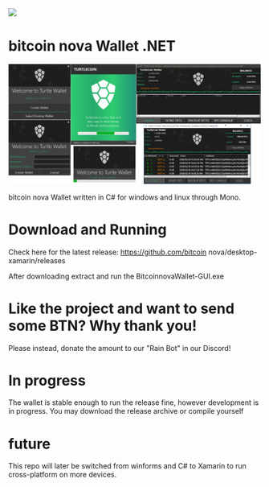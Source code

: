 <img src="http://pool.bitcoinn.biz/bitcoin-nova.png">

# bitcoin nova Wallet .NET

![Wallet Image](./tw_gh.png)

bitcoin nova Wallet written in C# for windows and linux through Mono.

# Download and Running

Check here for the latest release: 
https://github.com/bitcoin nova/desktop-xamarin/releases

After downloading extract and run the BitcoinnovaWallet-GUI.exe

# Like the project and want to send some BTN? Why thank you!
Please instead, donate the amount to our "Rain Bot" in our Discord!

# In progress

The wallet is stable enough to run the release fine, however development is in progress. You may download the release archive or compile yourself

# future

This repo will later be switched from winforms and C# to Xamarin to run cross-platform on more devices.
